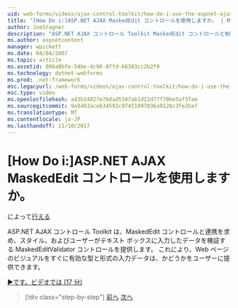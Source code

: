 ```yaml
---
uid: web-forms/videos/ajax-control-toolkit/how-do-i-use-the-aspnet-ajax-maskededit-controls
title: "[How Do i:]ASP.NET AJAX MaskedEdit コントロールを使用しますか。 | Microsoft Docs"
author: JoeStagner
description: "ASP.NET AJAX コントロール Toolkit MaskedEdit コントロールと制御を提供、MaskedEditValidator 連携を求め、スタイル、および d を検証しています."
ms.author: aspnetcontent
manager: wpickett
ms.date: 04/04/2007
ms.topic: article
ms.assetid: 806a8bfe-54be-4c96-8ffd-66303cc2b2f9
ms.technology: dotnet-webforms
ms.prod: .net-framework
msc.legacyurl: /web-forms/videos/ajax-control-toolkit/how-do-i-use-the-aspnet-ajax-maskededit-controls
msc.type: video
ms.openlocfilehash: a43b34827e7bdad5347ab1d22d77f70be5af3fae
ms.sourcegitcommit: 9a9483aceb34591c97451997036a9120c3fe2baf
ms.translationtype: MT
ms.contentlocale: ja-JP
ms.lasthandoff: 11/10/2017
---
```

<a name="how-do-i-use-the-aspnet-ajax-maskededit-controls"></a>[How Do i:]ASP.NET AJAX MaskedEdit コントロールを使用しますか。
====================
によって[行える](https://github.com/JoeStagner)

ASP.NET AJAX コントロール Toolkit は、MaskedEdit コントロールと連携を求め、スタイル、およびユーザーがテキスト ボックスに入力したデータを検証する MaskedEditValidator コントロールを提供します。 これにより、Web ページのビジュアルをすぐに有効な型と形式の入力データは、かどうかをユーザーに提供できます。

[&#9654;です。ビデオでは (17 分)](https://channel9.msdn.com/Blogs/ASP-NET-Site-Videos/how-do-i-use-the-aspnet-ajax-maskededit-controls)

>[!div class="step-by-step"]
[前へ](how-do-i-use-the-aspnet-ajax-dropdown-control.md)
[次へ](how-do-i-use-the-aspnet-ajax-mutuallyexclusive-checkbox-extender.md)
